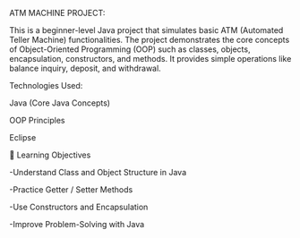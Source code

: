 ATM MACHINE PROJECT:

This is a beginner-level Java project that simulates basic ATM (Automated Teller Machine) functionalities. The project demonstrates the core concepts of Object-Oriented Programming (OOP) such as classes, objects, encapsulation, constructors, and methods. It provides simple operations like balance inquiry, deposit, and withdrawal.

Technologies Used:

Java (Core Java Concepts)

OOP Principles

Eclipse

🎯 Learning Objectives

-Understand Class and Object Structure in Java

-Practice Getter / Setter Methods

-Use Constructors and Encapsulation

-Improve Problem-Solving with Java
